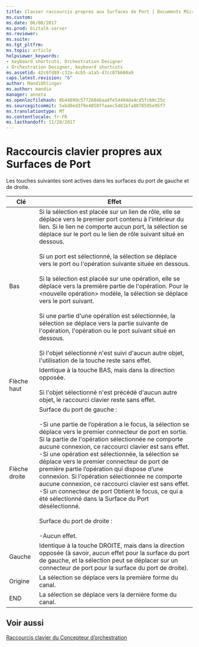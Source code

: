 ```yaml
---
title: Clavier raccourcis propres aux Surfaces de Port | Documents Microsoft
ms.custom: 
ms.date: 06/08/2017
ms.prod: biztalk-server
ms.reviewer: 
ms.suite: 
ms.tgt_pltfrm: 
ms.topic: article
helpviewer_keywords:
- keyboard shortcuts, Orchestration Designer
- Orchestration Designer, keyboard shortcuts
ms.assetid: 42c6fd89-c32a-4cb5-a1a5-47cc87b680a9
caps.latest.revision: "6"
author: MandiOhlinger
ms.author: mandia
manager: anneta
ms.openlocfilehash: 8b44899c57726846aadfe54404da4cd5fcb0c25c
ms.sourcegitcommit: 5abd0ed3f9e4858ffaaec5481bfa8878595e95f7
ms.translationtype: MT
ms.contentlocale: fr-FR
ms.lasthandoff: 11/28/2017
---
```

# <a name="keyboard-shortcuts-specific-to-the-port-surfaces"></a>Raccourcis clavier propres aux Surfaces de Port
Les touches suivantes sont actives dans les surfaces du port de gauche et de droite.  
  
|Clé|Effet|  
|---------|------------|  
|Bas|Si la sélection est placée sur un lien de rôle, elle se déplace vers le premier port contenu à l'intérieur du lien. Si le lien ne comporte aucun port, la sélection se déplace sur le port ou le lien de rôle suivant situé en dessous.<br /><br /> Si un port est sélectionné, la sélection se déplace vers le port ou l'opération suivante située en dessous.<br /><br /> Si la sélection est placée sur une opération, elle se déplace vers la première partie de l'opération. Pour le \<nouvelle opération\> modèle, la sélection se déplace vers le port suivant.<br /><br /> Si une partie d'une opération est sélectionnée, la sélection se déplace vers la partie suivante de l'opération, l'opération ou le port suivant situé en dessous.<br /><br /> Si l'objet sélectionné n'est suivi d'aucun autre objet, l'utilisation de la touche reste sans effet.|  
|Flèche haut|Identique à la touche BAS, mais dans la direction opposée.<br /><br /> Si l'objet sélectionné n'est précédé d'aucun autre objet, le raccourci clavier reste sans effet.|  
|Flèche droite|Surface du port de gauche :<br /><br /> -Si une partie de l’opération a le focus, la sélection se déplace vers le premier connecteur de port en sortie. Si la partie de l'opération sélectionnée ne comporte aucune connexion, ce raccourci clavier est sans effet.<br />-Si une opération est sélectionnée, la sélection se déplace vers le premier connecteur de port de première partie l’opération qui dispose d’une connexion. Si l'opération sélectionnée ne comporte aucune connexion, ce raccourci clavier est sans effet.<br />-Si un connecteur de port Obtient le focus, ce qui a été sélectionné dans la Surface du Port désélectionné.<br /><br /> Surface du port de droite :<br /><br /> -Aucun effet.|  
|Gauche|Identique à la touche DROITE, mais dans la direction opposée (à savoir, aucun effet pour la surface du port de gauche, et la sélection peut se déplacer sur un connecteur de port pour la surface du port de droite).|  
|Origine|La sélection se déplace vers la première forme du canal.|  
|END|La sélection se déplace vers la dernière forme du canal.|  
  
## <a name="see-also"></a>Voir aussi  
 [Raccourcis clavier du Concepteur d’orchestration](../core/orchestration-designer-keyboard-shortcuts.md)